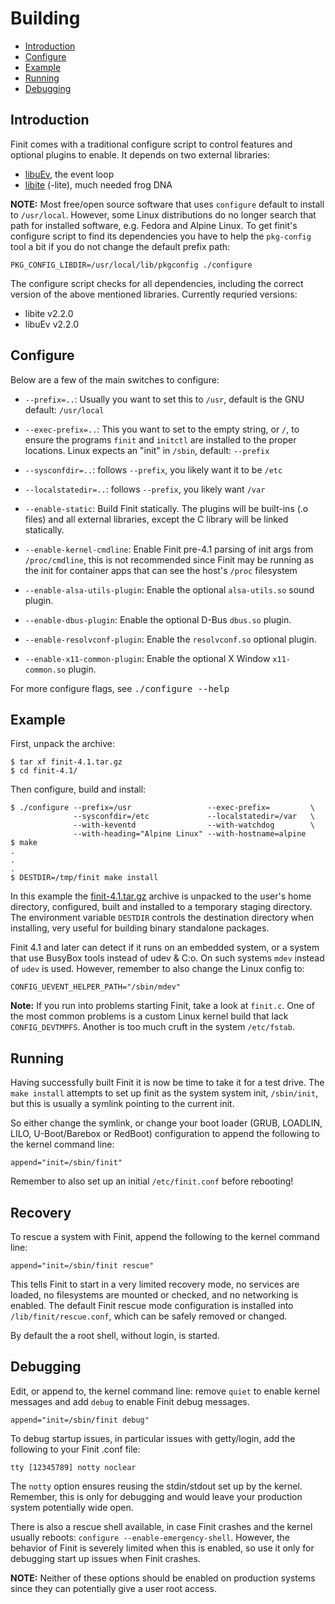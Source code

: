 Building
========

* [Introduction](#introduction)
* [Configure](#configure)
* [Example](#example)
* [Running](#running)
* [Debugging](#debugging)


Introduction
------------

Finit comes with a traditional configure script to control features and
optional plugins to enable.  It depends on two external libraries:

- [libuEv][], the event loop
- [libite][] (-lite), much needed frog DNA

**NOTE:** Most free/open source software that uses `configure` default
  to install to `/usr/local`.  However, some Linux distributions do no
  longer search that path for installed software, e.g. Fedora and Alpine
  Linux.  To get finit's configure script to find its dependencies you
  have to help the `pkg-config` tool a bit if you do not change the
  default prefix path:

    PKG_CONFIG_LIBDIR=/usr/local/lib/pkgconfig ./configure

The configure script checks for all dependencies, including the correct
version of the above mentioned libraries.  Currently requried versions:

- libite v2.2.0
- libuEv v2.2.0


Configure
---------

Below are a few of the main switches to configure:

* `--prefix=..`: Usually you want to set this to `/usr`, default is the GNU
  default: `/usr/local`

* `--exec-prefix=..`: This you want to set to the empty string, or `/`, to
  ensure the programs `finit` and `initctl` are installed to the proper
  locations.  Linux expects an "init" in `/sbin`, default: `--prefix`

* `--sysconfdir=..`: follows `--prefix`, you likely want it to be `/etc`

* `--localstatedir=..`: follows `--prefix`, you likely want `/var`

* `--enable-static`: Build Finit statically.  The plugins will be
  built-ins (.o files) and all external libraries, except the C library
  will be linked statically.

* `--enable-kernel-cmdline`: Enable Finit pre-4.1 parsing of init args from
  `/proc/cmdline`, this is not recommended since Finit may be running as the
  init for container apps that can see the host's `/proc` filesystem

* `--enable-alsa-utils-plugin`: Enable the optional `alsa-utils.so` sound plugin.

* `--enable-dbus-plugin`: Enable the optional D-Bus `dbus.so` plugin.

* `--enable-resolvconf-plugin`: Enable the `resolvconf.so` optional plugin.

* `--enable-x11-common-plugin`: Enable the optional X Window `x11-common.so` plugin.

For more configure flags, see <kbd>./configure --help</kbd>


Example
-------

First, unpack the archive:

```shell
$ tar xf finit-4.1.tar.gz
$ cd finit-4.1/
```

Then configure, build and install:

```shell
$ ./configure --prefix=/usr                 --exec-prefix=         \
              --sysconfdir=/etc             --localstatedir=/var   \
			  --with-keventd                --with-watchdog        \
              --with-heading="Alpine Linux" --with-hostname=alpine
$ make
.
.
.
$ DESTDIR=/tmp/finit make install
```

In this example the [finit-4.1.tar.gz][1] archive is unpacked to the
user's home directory, configured, built and installed to a temporary
staging directory.  The environment variable `DESTDIR` controls the
destination directory when installing, very useful for building binary
standalone packages.

Finit 4.1 and later can detect if it runs on an embedded system, or a
system that use BusyBox tools instead of udev & C:o.  On such systems
`mdev` instead of `udev` is used.  However, remember to also change the
Linux config to:

    CONFIG_UEVENT_HELPER_PATH="/sbin/mdev"

**Note:** If you run into problems starting Finit, take a look at
  `finit.c`.  One of the most common problems is a custom Linux kernel
  build that lack `CONFIG_DEVTMPFS`.  Another is too much cruft in the
  system `/etc/fstab`.


Running
-------

Having successfully built Finit it is now be time to take it for a test
drive.  The `make install` attempts to set up finit as the system system
init, `/sbin/init`, but this is usually a symlink pointing to the
current init.

So either change the symlink, or change your boot loader (GRUB, LOADLIN,
LILO, U-Boot/Barebox or RedBoot) configuration to append the following
to the kernel command line:

```shell
append="init=/sbin/finit"
```

Remember to also set up an initial `/etc/finit.conf` before rebooting!


Recovery
--------

To rescue a system with Finit, append the following to the kernel
command line:

```shell
append="init=/sbin/finit rescue"
```

This tells Finit to start in a very limited recovery mode, no services
are loaded, no filesystems are mounted or checked, and no networking is
enabled.  The default Finit rescue mode configuration is installed into
`/lib/finit/rescue.conf`, which can be safely removed or changed.

By default the a root shell, without login, is started.


Debugging
---------

Edit, or append to, the kernel command line: remove `quiet` to enable
kernel messages and add `debug` to enable Finit debug messages.

```shell
append="init=/sbin/finit debug"
```

To debug startup issues, in particular issues with getty/login, add
the following to your Finit .conf file:

    tty [12345789] notty noclear

The `notty` option ensures reusing the stdin/stdout set up by the
kernel.  Remember, this is only for debugging and would leave your
production system potentially wide open.

There is also a rescue shell available, in case Finit crashes and the
kernel usually reboots: `configure --enable-emergency-shell`.  However,
the behavior of Finit is severely limited when this is enabled, so use
it only for debugging start up issues when Finit crashes.

**NOTE:** Neither of these options should be enabled on production
         systems since they can potentially give a user root access.


[1]:       ftp://troglobit.com/finit/finit-4.1.tar.gz
[libuEv]:  https://github.com/troglobit/libuev
[libite]:  https://github.com/troglobit/libite
